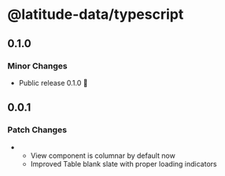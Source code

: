 # @latitude-data/typescript

## 0.1.0

### Minor Changes

- Public release 0.1.0 🎉

## 0.0.1

### Patch Changes

- - View component is columnar by default now
  - Improved Table blank slate with proper loading indicators
